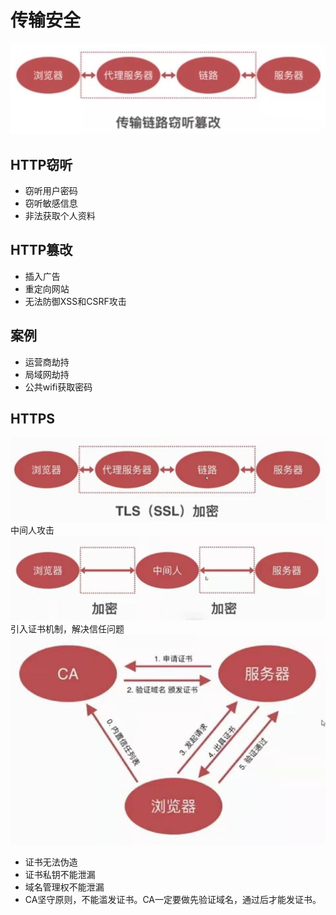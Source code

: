 # 传输安全
![HTTP窃听](../../images/传输安全_1.jpg)

## HTTP窃听
- 窃听用户密码
- 窃听敏感信息
- 非法获取个人资料

## HTTP篡改
- 插入广告
- 重定向网站
- 无法防御XSS和CSRF攻击

## 案例
- 运营商劫持
- 局域网劫持
- 公共wifi获取密码

## HTTPS
![HTTPS](../../images/传输安全_2.jpg)
中间人攻击
![中间人攻击](../../images/传输安全_3.jpg)
引入证书机制，解决信任问题
![证书](../../images/传输安全_4.jpg)
- 证书无法伪造
- 证书私钥不能泄漏
- 域名管理权不能泄漏
- CA坚守原则，不能滥发证书。CA一定要做先验证域名，通过后才能发证书。
